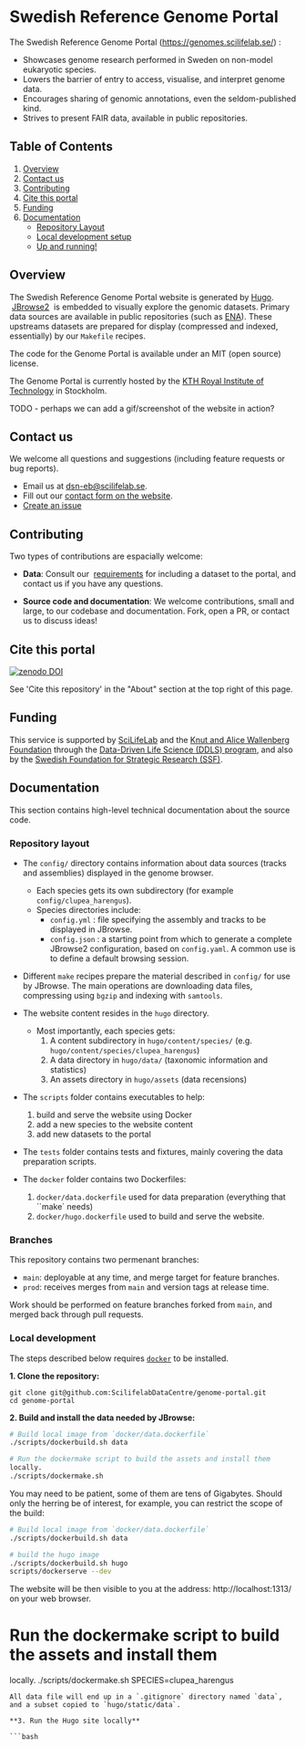 Swedish Reference Genome Portal
========

The Swedish Reference Genome Portal (https://genomes.scilifelab.se/) :

- Showcases genome research performed in Sweden on non-model eukaryotic species.
- Lowers the barrier of entry to access, visualise, and interpret genome data. 
- Encourages sharing of genomic annotations, even the seldom-published kind.
- Strives to present FAIR data, available in public repositories.


## Table of Contents

1. [Overview](#implementation-overview)
2. [Contact us](#contact-us)
3. [Contributing](#contributing)
4. [Cite this portal](#cite-this-portal)
5. [Funding](#funding)
6. [Documentation](#development-information)
	- [Repository Layout](#repository-layout)
	- [Local development setup](#local-development-setup)
	- [Up and running!](#org6eb5bf4)


## Overview

The Swedish Reference Genome Portal website is generated by
[Hugo](https://gohugo.io/).  [JBrowse2](https://jbrowse.org/jb2/)  is
embedded to visually explore the genomic datasets. Primary data sources are
available in public repositories (such as
[ENA](https://www.ebi.ac.uk/ena/browser/home)). These upstreams
datasets are prepared for display (compressed and indexed,
essentially) by our `Makefile` recipes.

The code for the Genome Portal is available under an MIT (open source)
license.

The Genome Portal is currently hosted by the [KTH Royal
Institute of Technology](https://www.kth.se/) in Stockholm.


TODO - perhaps we can add a gif/screenshot of the website in action?


## Contact us

We welcome all questions and suggestions (including feature requests or bug reports).

- Email us at [dsn-eb@scilifelab.se](mailto:dsn-eb@scilifelab.se).
- Fill out our [contact form on the website](https://genomes.scilifelab.se/contact/).
- [Create an issue](https://github.com/ScilifelabDataCentre/genome-portal/issues/new)


## Contributing

Two types of contributions are espacially welcome:

- **Data**: Consult our
 [requirements](https://genomes.scilifelab.se/contribute) for
including a dataset to the portal, and contact us if you have any
questions.

- **Source code and documentation**: We welcome contributions, small
  and large, to our codebase and documentation. Fork, open a PR, or
  contact us to discuss ideas!


## Cite this portal

<a href="TODO"><img src="https://zenodo.org/badge/256458920.svg" alt="zenodo DOI"></a>

See 'Cite this repository' in the "About" section at the top right of
this page.

## Funding

This service is supported by [SciLifeLab](https://www.scilifelab.se/)
and the [Knut and Alice Wallenberg
Foundation](https://kaw.wallenberg.org/en) through the [Data-Driven
Life Science (DDLS) program](https://www.scilifelab.se/data-driven/),
and also by the [Swedish Foundation for Strategic Research
(SSF)](https://strategiska.se/en/).


## Documentation

This section contains high-level technical documentation about the
source code.

### Repository layout


- The `config/` directory contains information about data sources
  (tracks and assemblies) displayed in the genome browser.
  - Each species gets its own subdirectory (for example `config/clupea_harengus`).
  - Species directories include:
	- `config.yml` : file specifying the assembly and tracks to be displayed in JBrowse.
	- `config.json` : a starting point from which to generate a complete JBrowse2
      configuration, based on `config.yaml`. A common use is to define
      a default browsing session.

- Different `make` recipes prepare the material described in `config/`
  for use by JBrowse. The main operations are downloading data files,
  compressing using `bgzip` and indexing with `samtools`.

- The website content resides in the `hugo` directory.
  - Most importantly, each species gets:
    1. A content subdirectory in `hugo/content/species/` (e.g. `hugo/content/species/clupea_harengus`)
	2. A data directory in `hugo/data/` (taxonomic information and statistics)
	3. An assets directory in `hugo/assets` (data recensions)

- The `scripts` folder contains executables to help:
    1. build and serve the website using Docker
	2. add a new species to the website content
	3. add new datasets to the portal

- The `tests` folder contains tests and fixtures, mainly covering the
  data preparation scripts.

- The `docker` folder contains two Dockerfiles:
	1. `docker/data.dockerfile` used for data preparation (everything that ``make` needs)
	2. `docker/hugo.dockerfile` used to build and serve the website.


### Branches

This repository contains two permenant branches:
- `main`: deployable at any time, and merge target for feature branches.
- `prod`: receives merges from `main` and version tags at release time.

Work should be performed on feature branches forked from `main`, and
merged back through pull requests.

### Local development

The steps described below requires
[`docker`](https://www.docker.com/) to be installed.

**1. Clone the repository:**

```
git clone git@github.com:ScilifelabDataCentre/genome-portal.git
cd genome-portal
```

**2. Build and install the data needed by JBrowse:**

```bash
# Build local image from `docker/data.dockerfile`
./scripts/dockerbuild.sh data

# Run the dockermake script to build the assets and install them
locally.
./scripts/dockermake.sh
```
You may need to be patient, some of them are tens of Gigabytes. Should
only the herring be of interest, for example, you can restrict the
scope of the build:

```bash
# Build local image from `docker/data.dockerfile`
./scripts/dockerbuild.sh data

# build the hugo image
./scripts/dockerbuild.sh hugo
scripts/dockerserve --dev
```

The website will be then visible to you at the address: http://localhost:1313/ on your web browser.
# Run the dockermake script to build the assets and install them
locally.
./scripts/dockermake.sh SPECIES=clupea_harengus
```
All data file will end up in a `.gitignore` directory named `data`,
and a subset copied to `hugo/static/data`.

**3. Run the Hugo site locally**

```bash
